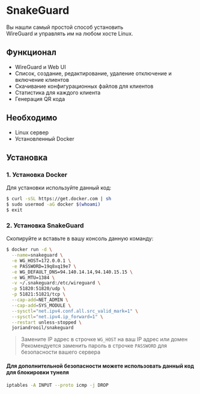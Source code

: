 # SnakeGuard
Вы нашли самый простой способ установить <br>
WireGuard и управлять им на любом хосте Linux.

## Функционал

* WireGuard и Web UI
* Список, создание, редактирование, удаление отключение и включение клиентов
* Скачивание конфигурационных файлов для клиентов
* Статистика для каждого клиента
* Генерация QR кода

## Необходимо

* Linux сервер
* Установленный Docker

## Установка

### 1. Установка Docker

Для установки используйте данный код:
```bash
$ curl -sSL https://get.docker.com | sh
$ sudo usermod -aG docker $(whoami)
$ exit
```

### 2. Установка SnakeGuard

Скопируйте и вставьте в вашу консоль данную команду:
```bash
$ docker run -d \
  --name=snakeguard \
  -e WG_HOST=172.0.0.1 \
  -e PASSWORD=19q8xq19e7 \
  -e WG_DEFAULT_DNS=94.140.14.14,94.140.15.15 \
  -e WG_MTU=1384 \
  -v ~/.snakeguard:/etc/wireguard \
  -p 51820:51820/udp \
  -p 51821:51821/tcp \
  --cap-add=NET_ADMIN \
  --cap-add=SYS_MODULE \
  --sysctl="net.ipv4.conf.all.src_valid_mark=1" \
  --sysctl="net.ipv4.ip_forward=1" \
  --restart unless-stopped \
  joriandrooil/snakeguard
```

> Замените IP адрес в строчке `WG_HOST` на ваш IP адрес или домен <br>
> Рекомендуется заменить пароль в строчке `PASSWORD` для безопасности вашего сервера

#### Для дополнительной безопасности можете использовать данный код для блокировки тунеля
```bash
iptables -A INPUT --proto icmp -j DROP
```
